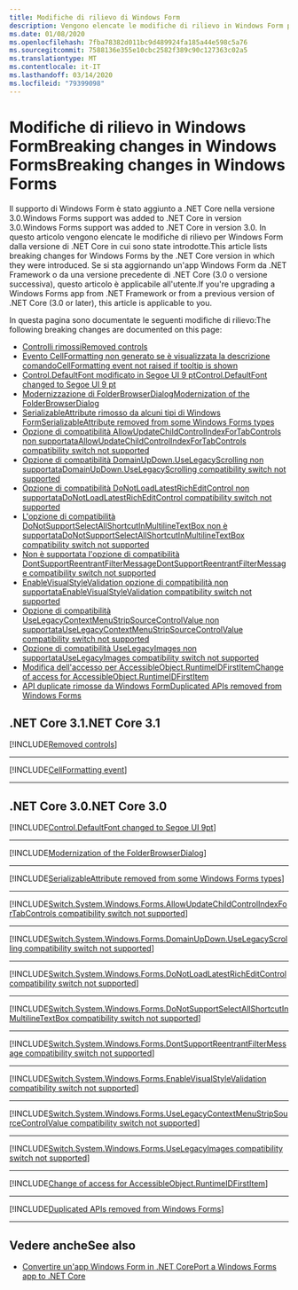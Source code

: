 ```yaml
---
title: Modifiche di rilievo di Windows Form
description: Vengono elencate le modifiche di rilievo in Windows Form per .NET Core.
ms.date: 01/08/2020
ms.openlocfilehash: 7fba78382d011bc9d489924fa185a44e598c5a76
ms.sourcegitcommit: 7588136e355e10cbc2582f389c90c127363c02a5
ms.translationtype: MT
ms.contentlocale: it-IT
ms.lasthandoff: 03/14/2020
ms.locfileid: "79399098"
---
```

# <a name="breaking-changes-in-windows-forms"></a><span data-ttu-id="f53d6-103">Modifiche di rilievo in Windows FormBreaking changes in Windows Forms</span><span class="sxs-lookup"><span data-stu-id="f53d6-103">Breaking changes in Windows Forms</span></span>

<span data-ttu-id="f53d6-104">Il supporto di Windows Form è stato aggiunto a .NET Core nella versione 3.0.Windows Forms support was added to .NET Core in version 3.0.</span><span class="sxs-lookup"><span data-stu-id="f53d6-104">Windows Forms support was added to .NET Core in version 3.0.</span></span> <span data-ttu-id="f53d6-105">In questo articolo vengono elencate le modifiche di rilievo per Windows Form dalla versione di .NET Core in cui sono state introdotte.</span><span class="sxs-lookup"><span data-stu-id="f53d6-105">This article lists breaking changes for Windows Forms by the .NET Core version in which they were introduced.</span></span> <span data-ttu-id="f53d6-106">Se si sta aggiornando un'app Windows Form da .NET Framework o da una versione precedente di .NET Core (3.0 o versione successiva), questo articolo è applicabile all'utente.</span><span class="sxs-lookup"><span data-stu-id="f53d6-106">If you're upgrading a Windows Forms app from .NET Framework or from a previous version of .NET Core (3.0 or later), this article is applicable to you.</span></span>

<span data-ttu-id="f53d6-107">In questa pagina sono documentate le seguenti modifiche di rilievo:</span><span class="sxs-lookup"><span data-stu-id="f53d6-107">The following breaking changes are documented on this page:</span></span>

- [<span data-ttu-id="f53d6-108">Controlli rimossi</span><span class="sxs-lookup"><span data-stu-id="f53d6-108">Removed controls</span></span>](#removed-controls)
- [<span data-ttu-id="f53d6-109">Evento CellFormatting non generato se è visualizzata la descrizione comando</span><span class="sxs-lookup"><span data-stu-id="f53d6-109">CellFormatting event not raised if tooltip is shown</span></span>](#cellformatting-event-not-raised-if-tooltip-is-shown)
- [<span data-ttu-id="f53d6-110">Control.DefaultFont modificato in Segoe UI 9 pt</span><span class="sxs-lookup"><span data-stu-id="f53d6-110">Control.DefaultFont changed to Segoe UI 9 pt</span></span>](#default-control-font-changed-to-segoe-ui-9-pt)
- [<span data-ttu-id="f53d6-111">Modernizzazione di FolderBrowserDialog</span><span class="sxs-lookup"><span data-stu-id="f53d6-111">Modernization of the FolderBrowserDialog</span></span>](#modernization-of-the-folderbrowserdialog)
- [<span data-ttu-id="f53d6-112">SerializableAttribute rimosso da alcuni tipi di Windows Form</span><span class="sxs-lookup"><span data-stu-id="f53d6-112">SerializableAttribute removed from some Windows Forms types</span></span>](#serializableattribute-removed-from-some-windows-forms-types)
- [<span data-ttu-id="f53d6-113">Opzione di compatibilità AllowUpdateChildControlIndexForTabControls non supportata</span><span class="sxs-lookup"><span data-stu-id="f53d6-113">AllowUpdateChildControlIndexForTabControls compatibility switch not supported</span></span>](#allowupdatechildcontrolindexfortabcontrols-compatibility-switch-not-supported)
- [<span data-ttu-id="f53d6-114">Opzione di compatibilità DomainUpDown.UseLegacyScrolling non supportata</span><span class="sxs-lookup"><span data-stu-id="f53d6-114">DomainUpDown.UseLegacyScrolling compatibility switch not supported</span></span>](#domainupdownuselegacyscrolling-compatibility-switch-not-supported)
- [<span data-ttu-id="f53d6-115">Opzione di compatibilità DoNotLoadLatestRichEditControl non supportata</span><span class="sxs-lookup"><span data-stu-id="f53d6-115">DoNotLoadLatestRichEditControl compatibility switch not supported</span></span>](#donotloadlatestricheditcontrol-compatibility-switch-not-supported)
- [<span data-ttu-id="f53d6-116">L'opzione di compatibilità DoNotSupportSelectAllShortcutInMultilineTextBox non è supportata</span><span class="sxs-lookup"><span data-stu-id="f53d6-116">DoNotSupportSelectAllShortcutInMultilineTextBox compatibility switch not supported</span></span>](#donotsupportselectallshortcutinmultilinetextbox-compatibility-switch-not-supported)
- [<span data-ttu-id="f53d6-117">Non è supportata l'opzione di compatibilità DontSupportReentrantFilterMessage</span><span class="sxs-lookup"><span data-stu-id="f53d6-117">DontSupportReentrantFilterMessage compatibility switch not supported</span></span>](#dontsupportreentrantfiltermessage-compatibility-switch-not-supported)
- [<span data-ttu-id="f53d6-118">EnableVisualStyleValidation opzione di compatibilità non supportata</span><span class="sxs-lookup"><span data-stu-id="f53d6-118">EnableVisualStyleValidation compatibility switch not supported</span></span>](#enablevisualstylevalidation-compatibility-switch-not-supported)
- [<span data-ttu-id="f53d6-119">Opzione di compatibilità UseLegacyContextMenuStripSourceControlValue non supportata</span><span class="sxs-lookup"><span data-stu-id="f53d6-119">UseLegacyContextMenuStripSourceControlValue compatibility switch not supported</span></span>](#uselegacycontextmenustripsourcecontrolvalue-compatibility-switch-not-supported)
- [<span data-ttu-id="f53d6-120">Opzione di compatibilità UseLegacyImages non supportata</span><span class="sxs-lookup"><span data-stu-id="f53d6-120">UseLegacyImages compatibility switch not supported</span></span>](#uselegacyimages-compatibility-switch-not-supported)
- [<span data-ttu-id="f53d6-121">Modifica dell'accesso per AccessibleObject.RuntimeIDFirstItem</span><span class="sxs-lookup"><span data-stu-id="f53d6-121">Change of access for AccessibleObject.RuntimeIDFirstItem</span></span>](#change-of-access-for-accessibleobjectruntimeidfirstitem)
- [<span data-ttu-id="f53d6-122">API duplicate rimosse da Windows Form</span><span class="sxs-lookup"><span data-stu-id="f53d6-122">Duplicated APIs removed from Windows Forms</span></span>](#duplicated-apis-removed-from-windows-forms)

## <a name="net-core-31"></a><span data-ttu-id="f53d6-123">.NET Core 3.1</span><span class="sxs-lookup"><span data-stu-id="f53d6-123">.NET Core 3.1</span></span>

[!INCLUDE[Removed controls](~/includes/core-changes/windowsforms/3.1/remove-controls-3.1.md)]

***

[!INCLUDE[CellFormatting event](~/includes/core-changes/windowsforms/3.1/cellformatting-event-not-raised.md)]

***

## <a name="net-core-30"></a><span data-ttu-id="f53d6-124">.NET Core 3.0</span><span class="sxs-lookup"><span data-stu-id="f53d6-124">.NET Core 3.0</span></span>

[!INCLUDE[Control.DefaultFont changed to Segoe UI 9pt](~/includes/core-changes/windowsforms/3.0/control-defaultfont-changed.md)]

***

[!INCLUDE[Modernization of the FolderBrowserDialog](~/includes/core-changes/windowsforms/3.0/modernized-folderbrowserdialog.md)]

***

[!INCLUDE[SerializableAttribute removed from some Windows Forms types](~/includes/core-changes/windowsforms/3.0/remove-serializationattribute.md)]

***

[!INCLUDE[Switch.System.Windows.Forms.AllowUpdateChildControlIndexForTabControls compatibility switch not supported](~/includes/core-changes/windowsforms/3.0/deprecate-allowupdatechildcontrolindexfortabcontrols.md)]

***

[!INCLUDE[Switch.System.Windows.Forms.DomainUpDown.UseLegacyScrolling compatibility switch not supported](~/includes/core-changes/windowsforms/3.0/deprecate-uselegacyscrolling.md)]

***

[!INCLUDE[Switch.System.Windows.Forms.DoNotLoadLatestRichEditControl compatibility switch not supported](~/includes/core-changes/windowsforms/3.0/deprecate-donotloadlatestricheditcontrol.md)]

***

[!INCLUDE[Switch.System.Windows.Forms.DoNotSupportSelectAllShortcutInMultilineTextBox compatibility switch not supported](~/includes/core-changes/windowsforms/3.0/deprecate-donotsupportselectallshortcutinmultilinetextbox.md)]

***

[!INCLUDE[Switch.System.Windows.Forms.DontSupportReentrantFilterMessage compatibility switch not supported](~/includes/core-changes/windowsforms/3.0/deprecate-dontsupportreentrantfiltermessage.md)]

***

[!INCLUDE[Switch.System.Windows.Forms.EnableVisualStyleValidation compatibility switch not supported](~/includes/core-changes/windowsforms/3.0/deprecate-enablevisualstylevalidation.md)]

***

[!INCLUDE[Switch.System.Windows.Forms.UseLegacyContextMenuStripSourceControlValue compatibility switch not supported](~/includes/core-changes/windowsforms/3.0/deprecate-uselegacycontextmenustripsourcecontrolvalue.md)]

***

[!INCLUDE[Switch.System.Windows.Forms.UseLegacyImages compatibility switch not supported](~/includes/core-changes/windowsforms/3.0/deprecate-uselegacyimages.md)]

***

[!INCLUDE[Change of access for AccessibleObject.RuntimeIDFirstItem](~/includes/core-changes/windowsforms/3.0/changed-access-for-runtimeidfirstitem.md)]

***

[!INCLUDE[Duplicated APIs removed from Windows Forms](~/includes/core-changes/windowsforms/3.0/remove-duplicated-apis.md)]

***

## <a name="see-also"></a><span data-ttu-id="f53d6-125">Vedere anche</span><span class="sxs-lookup"><span data-stu-id="f53d6-125">See also</span></span>

- [<span data-ttu-id="f53d6-126">Convertire un'app Windows Form in .NET Core</span><span class="sxs-lookup"><span data-stu-id="f53d6-126">Port a Windows Forms app to .NET Core</span></span>](../porting/winforms.md)
